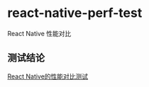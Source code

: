 # react-native-perf-test
React Native 性能对比

## 测试结论
[React Native的性能对比测试](https://testudy.cc/tech/2018/05/04/react-native-performance.html)
